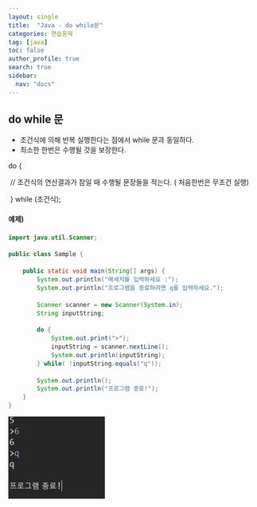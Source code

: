 ```yaml
---
layout: single
title:  "Java - do while문"
categories: 연습문제
tag: [java]
toc: false
author_profile: true
search: true
sidebar:
  nav: "docs"
---
```


## do while 문

- 조건식에 의해 반복 실행한다는 점에서 while 문과 동일하다.
- 최소한 한번은 수행될 것을 보장한다.

do {

​		// 조건식의 연산결과가 참일 때 수행될 문장들을 적는다. ( 처음한번은 무조건 실행)

​		} while (조건식);

#### 예제)


```java
import java.util.Scanner;

public class Sample {

	public static void main(String[] args) {
		System.out.println("메세지를 입력하세요 :");
		System.out.println("프로그램을 종료하려면 q를 입력하세요.");
		
		Scanner scanner = new Scanner(System.in);
		String inputString;
		
		do {
			System.out.print(">");
			inputString = scanner.nextLine();
			System.out.println(inputString);
		} while( !inputString.equals("q"));
		
		System.out.println();
		System.out.println("프로그램 종료!");	
	}
}
```

![q입력](/assets/images/q입력.JPG)
